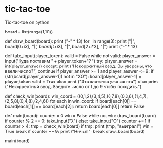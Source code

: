 # tic-tac-toe
Tic-tac-toe on python

board = list(range(1,10))

def draw_board(board):
    print ("-" * 13)
    for i in range(3):
        print ("|", board[0+i*3], "|", board[1+i*3], "|", board[2+i*3], "|")
        print ("-" * 13)

def take_input(player_token):
    valid = False
    while not valid:
        player_answer = input("Куда поставим " + player_token+"? ")
        try:
            player_answer = int(player_answer)
        except:
            print ("Некорректный ввод. Вы уверены, что ввели число?")
            continue
        if player_answer >= 1 and player_answer <= 9:
            if (str(board[player_answer-1]) not in "XO"):
                board[player_answer-1] = player_token
                valid = True
            else:
                print ("Эта клеточка уже занята")
        else:
            print ("Некорректный ввод. Введите число от 1 до 9 чтобы походить.")

def check_win(board):
    win_coord = ((0,1,2),(3,4,5),(6,7,8),(0,3,6),(1,4,7),(2,5,8),(0,4,8),(2,4,6))
    for each in win_coord:
        if board[each[0]] == board[each[1]] == board[each[2]]:
            return board[each[0]]
    return False

def main(board):
    counter = 0
    win = False
    while not win:
        draw_board(board)
        if counter % 2 == 0:
            take_input("X")
        else:
            take_input("O")
        counter += 1
        if counter > 4:
            tmp = check_win(board)
            if tmp:
                print (tmp, "выиграл!")
                win = True
                break
        if counter == 9:
            print ("Ничья!")
            break
    draw_board(board)

main(board)
